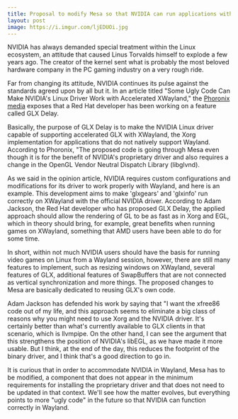 ```yaml
---
title: Proposal to modify Mesa so that NVIDIA can run applications with XWayland
layout: post
image: https://i.imgur.com/ljEDUOi.jpg
---
```


NVIDIA has always demanded special treatment within the Linux ecosystem, an attitude that caused Linus Torvalds himself to explode a few years ago. The creator of the kernel sent what is probably the most beloved hardware company in the PC gaming industry on a very rough ride.

Far from changing its attitude, NVIDIA continues its pulse against the standards agreed upon by all but it. In an article titled "Some Ugly Code Can Make NVIDIA's Linux Driver Work with Accelerated XWayland," the [Phoronix media](https://www.phoronix.com/scan.php?page=news_item&px=GLX-Delay-Accel-NV-XWayland) exposes that a Red Hat developer has been working on a feature called GLX Delay.

Basically, the purpose of GLX Delay is to make the NVIDIA Linux driver capable of supporting accelerated GLX with XWayland, the Xorg implementation for applications that do not natively support Wayland. According to Phoronix, "The proposed code is going through Mesa even though it is for the benefit of NVIDIA's proprietary driver and also requires a change in the OpenGL Vendor Neutral Dispatch Library (libglvnd).

As we said in the opinion article, NVIDIA requires custom configurations and modifications for its driver to work properly with Wayland, and here is an example. This development aims to make 'glxgears' and 'glxinfo' run correctly on XWayland with the official NVIDIA driver. According to Adam Jackson, the Red Hat developer who has proposed GLX Delay, the applied approach should allow the rendering of GL to be as fast as in Xorg and EGL, which in theory should bring, for example, great benefits when running games on XWayland, something that AMD users have been able to do for some time.

In short, within not much NVIDIA users should have the basis for running video games on Linux from a Wayland session, however, there are still many features to implement, such as resizing windows on XWayland, several features of GLX, additional features of SwapBuffers that are not connected as vertical synchronization and more things. The proposed changes to Mesa are basically dedicated to reusing GLX's own code.

Adam Jackson has defended his work by saying that "I want the xfree86 code out of my life, and this approach seems to eliminate a big class of reasons why you might need to use Xorg and the NVIDIA driver. It's certainly better than what's currently available to GLX clients in that scenario, which is llvmpipe. On the other hand, I can see the argument that this strengthens the position of NVIDIA's libEGL, as we have made it more usable. But I think, at the end of the day, this reduces the footprint of the binary driver, and I think that's a good direction to go in.

It is curious that in order to accommodate NVIDIA in Wayland, Mesa has to be modified, a component that does not appear in the minimum requirements for installing the proprietary driver and that does not need to be updated in that context. We'll see how the matter evolves, but everything points to more "ugly code" in the future so that NVIDIA can function correctly in Wayland.
